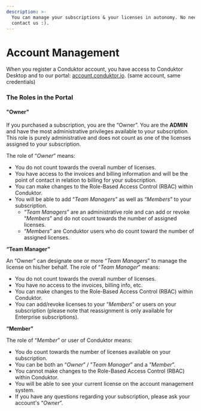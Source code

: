```yaml
---
description: >-
  You can manage your subscriptions & your licenses in autonomy. No need to
  contact us :).
---
```


# Account Management

When you register a Conduktor account, you have access to Conduktor Desktop and to our portal: [account.conduktor.io](https://account.conduktor.io). (same account, same credentials)

### The Roles in the Portal

#### "Owner"

If you purchased a subscription, you are the “Owner”. You are the **ADMIN** and have the most administrative privileges available to your subscription. This role is purely administrative and does not count as one of the licenses assigned to your subscription.

The role of “_Owner_” means:&#x20;

* You do not count towards the overall number of licenses.&#x20;
* You have access to the invoices and billing information and will be the point of contact in relation to billing for your subscription.&#x20;
* You can make changes to the Role-Based Access Control (RBAC) within Conduktor.&#x20;
* You will be able to add “_Team Managers_” as well as “_Members_” to your subscription.&#x20;
  * “_Team Managers_” are an administrative role and can add or revoke “_Members_” and do not count towards the number of assigned licenses.
  * “_Members_” are Conduktor users who do count toward the number of assigned licenses.

**“Team Manager”**

An “Owner” can designate one or more “_Team Managers_” to manage the license on his/her behalf. The role of “_Team Manager_” means:&#x20;

* You do not count towards the overall number of licenses.&#x20;
* You have no access to the invoices, billing info, etc.&#x20;
* You can make changes to the Role-Based Access Control (RBAC) within Conduktor.&#x20;
* You can add/revoke licenses to your “_Members_” or users on your subscription (please note that reassignment is only available for Enterprise subscriptions).

**“Member”**

The role of “_Member_” or user of Conduktor means:

* You do count towards the number of licenses available on your subscription.
* You can be both an “_Owner_” / ”_Team Manager_” and a ”_Member_”.
* You cannot make changes to the Role-Based Access Control (RBAC) within Conduktor.&#x20;
* You will be able to see your current license on the account management system.&#x20;
* If you have any questions regarding your subscription, please ask your account's “_Owner_”.



